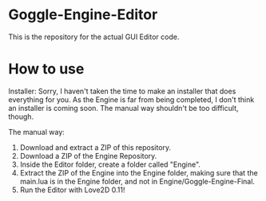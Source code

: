 # Goggle-Engine-Editor
This is the repository for the actual GUI Editor code.


# How to use
Installer:
Sorry, I haven't taken the time to make an installer that does everything for you.
As the Engine is far from being completed, I don't think an installer is coming soon.
The manual way shouldn't be too difficult, though.

The manual way:
1. Download and extract a ZIP of this repository.
2. Download a ZIP of the Engine Repository.
3. Inside the Editor folder, create a folder called "Engine".
4. Extract the ZIP of the Engine into the Engine folder, making sure that the main.lua is in the Engine folder, and not in Engine/Goggle-Engine-Final.
5. Run the Editor with Love2D 0.11!
